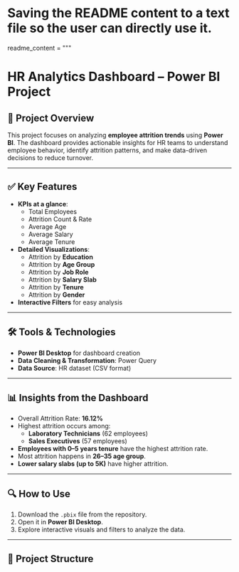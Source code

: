 # Saving the README content to a text file so the user can directly use it.

readme_content = """
# HR Analytics Dashboard – Power BI Project

## 📌 Project Overview
This project focuses on analyzing **employee attrition trends** using **Power BI**. The dashboard provides actionable insights for HR teams to understand employee behavior, identify attrition patterns, and make data-driven decisions to reduce turnover.

---

## ✅ Key Features
- **KPIs at a glance**:
  - Total Employees
  - Attrition Count & Rate
  - Average Age
  - Average Salary
  - Average Tenure
- **Detailed Visualizations**:
  - Attrition by **Education**
  - Attrition by **Age Group**
  - Attrition by **Job Role**
  - Attrition by **Salary Slab**
  - Attrition by **Tenure**
  - Attrition by **Gender**
- **Interactive Filters** for easy analysis

---

## 🛠 Tools & Technologies
- **Power BI Desktop** for dashboard creation
- **Data Cleaning & Transformation**: Power Query
- **Data Source**: HR dataset (CSV format)

---

## 📊 Insights from the Dashboard
- Overall Attrition Rate: **16.12%**
- Highest attrition occurs among:
  - **Laboratory Technicians** (62 employees)
  - **Sales Executives** (57 employees)
- **Employees with 0–5 years tenure** have the highest attrition rate.
- Most attrition happens in **26–35 age group**.
- **Lower salary slabs (up to 5K)** have higher attrition.

---

## 🔍 How to Use
1. Download the `.pbix` file from the repository.
2. Open it in **Power BI Desktop**.
3. Explore interactive visuals and filters to analyze the data.

---

## 📂 Project Structure
